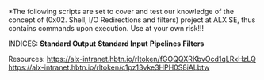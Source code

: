 *The following scripts are set to cover and test our knowledge of the concept of (0x02. Shell, I/O Redirections and filters) project at ALX SE, thus contains commands upon execution. Use at your own risk!!!

INDICES:
**Standard Output**
**Standard Input**
**Pipelines**
**Filters**

Resources:
https://alx-intranet.hbtn.io/rltoken/fGOQQXRKbvOcd1qLRxHzLQ
https://alx-intranet.hbtn.io/rltoken/c1pz13vke3HPH0S8iALbtw


